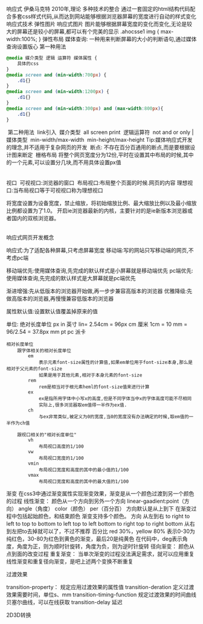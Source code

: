 响应式
	伊桑马克特 2010年,理论 多种技术的整合
		通过一套固定的html结构代码配合多套css样式代码,从而达到网站能够根据浏览器屏幕的宽度进行自动的样式变化 
	响应式技术
		弹性图片
			响应式图片
				图片能够根据屏幕宽度的变化而变化,无论是较大的屏幕还是较小的屏幕,都可以有个完美的显示
				.ahocsse1 img {
					max-width:100%;
				}
		弹性布局
		媒体查询:
			一种用来判断屏幕的大小的判断语句,通过媒体查询设置版心
			第一种用法
				

```css
@media 媒介类型 逻辑 运算符 媒体属性 {
    具体的css
}
@media screen and (min-width:700px) {
    .d1{}
}
@media screen and (min-width:1200px) {
    .d1{}
}
@media screen and (min-width:300px) and (max-width:800px){
    .d1{}
}
```

​			第二种用法
​				link引入
​			媒介类型
​				all screen print
​			逻辑运算符
​				not and or only |
​			媒体类型
​				min-width/max-width
​				min-height/max-height
​			Tip:媒体响应式开发的理念,并不适用于复杂网页的开发
​			断点:	
​				不存在百分百通用的断点,而是要根据设计图来断定
​		栅格布局
​			将整个网页宽度分为12份,平时在设置其中布局的时候,其中的一个元素,可以设置分几块,而不用具体设置px值
​			
​			
​			
视口
​	可视视口:浏览器的窗口
​	布局视口:布局整个页面的时候.网页的内容
​	理想视口:当布局视口等于可视视口称为理想视口 
​	

将宽度设置为设备宽度，禁止缩放，将初始缩放比例、最大缩放比例以及最小缩放比例都设置为了1.0。
	<meta name="viewport" content="width=device-width, user-scalable=no, initial-scale=1.0, maximum-scale=1.0, minimum-scale=1.0">
开启ie浏览器最新的内核，主要针对的是ie新版本浏览器或者国内的双核浏览器。
	<meta http-equiv="X-UA-Compatible" content="ie=edge">


​	
响应式网页开发概念
​	

响应式:为了适配各种屏幕,只考虑屏幕宽度
移动端:写的网站只写移动端的网页,不考虑pc端

移动端优先:使用媒体查询,先完成的默认样式是小屏幕就是移动端优先
pc端优先:使用媒体查询,先完成的默认样式是大屏幕就是pc端优先

渐进增强:先从低版本的浏览器开始做,再一步步兼容高版本的浏览器
优雅降级:先做高版本的浏览器,再慢慢兼容低版本的浏览器

属性默认值:设置默认值覆盖掉原来的值

单位:
	绝对长度单位
		px
		in 英寸 lin= 2.54cm = 96px
		cm 厘米 1cm = 10 mm = 96/2.54 = 37.8px
		mm
		pt
		pc 派卡
	
	相对长度单位
		跟字体相关的相对长度单位
			em 
				表示元素font-size属性的计算值,如果em单位用于font-size本身,那么是相对于父元素的font-size
				如果是用于其他元素,相对于本身元素的font-size
			rem	
				rem是相当对于根元素heml的font-size值来进行计算
			ex
				ex是指所用字体中小写x的高度,但是不同字体当中x的字体高度可能不尽相同
				实际上,很多浏览器取em值得一半作为ex值.
			ch
				与ex非常类似,被定义为0的宽度,当0的宽度没有办法确定的时候,取em值的一半作为ch值
		
		跟视口相关的"相对长度单位"
			vh
				布局视口高度的1/100
			vw
				布局视口宽度的1/100
			vmin
				布局视口宽度和高度的其中的最小值的1/100
			vmax
				布局视口宽度和高度的其中的最大值的1/100

渐变
	在css3中通过渐变属性实现渐变效果，渐变是从一个颜色过渡到另一个颜色的过程
	线性渐变：
		颜色从一个方向到另外一个方向
		linear-gaadient:point（方向） angle（角度） color（颜色） per（百分百）
		方向默认是从上到下
		在渐变过程中包括起始颜色，和结束颜色
		渐变支持多个颜色。
		方向
			从左到右
				to right
				to left
				to top
				to bottom
				to left top
				to left bottom
				to right top
				to right bottom
			从右到左把to去掉就可以了，不过不推荐
		百分比
			red 30%，yellow 80%
			表示0-30为纯红色，30-80为红色到黄色的渐变，最后20是纯黄色
		在代码中，deg表示角度，角度为正，则为顺时针旋转，角度为负，则为逆时针旋转
	径向渐变：
		颜色从点到面的改变过程
	重复渐变：
		当单次渐变的过程没法满足需求，就可以应用重复线性渐变和重复径向渐变，是吧上述两个变换不断重复
		
		
过渡效果

transition-property：
	规定应用过渡效果的属性值
transition-deration
	定义过渡效果需要时间，单位s、mm
transition-timing-function
	规定过渡效果的时间曲线
		贝塞尔曲线，可以在线获取
transition-delay
	延迟

2D3D转换